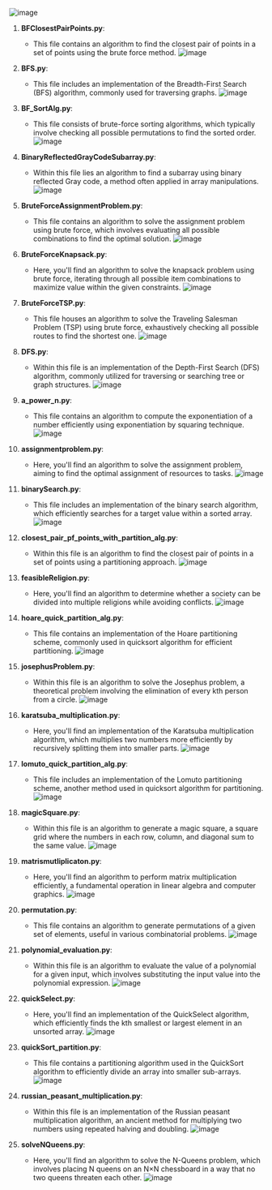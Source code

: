 ![image](https://github.com/mertmetin1/Design-and-Analysis-of-Algorithms/assets/98667673/d31ec5d0-7bef-48d3-9139-3603917103ef)
1. **BFClosestPairPoints.py**:
   - This file contains an algorithm to find the closest pair of points in a set of points using the brute force method.
![image](https://github.com/mertmetin1/Design-and-Analysis-of-Algorithms/assets/98667673/0d9e0e9d-d80e-4b18-967d-21574bb4119f)

2. **BFS.py**:
   - This file includes an implementation of the Breadth-First Search (BFS) algorithm, commonly used for traversing graphs.
![image](https://github.com/mertmetin1/Design-and-Analysis-of-Algorithms/assets/98667673/d40491db-105f-4f47-889f-9d7ff56ef852)

3. **BF_SortAlg.py**:
   - This file consists of brute-force sorting algorithms, which typically involve checking all possible permutations to find the sorted order.
![image](https://github.com/mertmetin1/Design-and-Analysis-of-Algorithms/assets/98667673/d3eb287d-f9f8-4259-9f93-0ae8bec0f388)

4. **BinaryReflectedGrayCodeSubarray.py**:
   - Within this file lies an algorithm to find a subarray using binary reflected Gray code, a method often applied in array manipulations.
![image](https://github.com/mertmetin1/Design-and-Analysis-of-Algorithms/assets/98667673/1c17a8f8-d11c-4d27-9238-f8e1c783acbe)

5. **BruteForceAssignmentProblem.py**:
   - This file contains an algorithm to solve the assignment problem using brute force, which involves evaluating all possible combinations to find the optimal solution.
![image](https://github.com/mertmetin1/Design-and-Analysis-of-Algorithms/assets/98667673/35c3884d-8244-4964-a3a8-b6e5223265fb)

6. **BruteForceKnapsack.py**:
   - Here, you'll find an algorithm to solve the knapsack problem using brute force, iterating through all possible item combinations to maximize value within the given constraints.
![image](https://github.com/mertmetin1/Design-and-Analysis-of-Algorithms/assets/98667673/03f7e52b-d8b3-40bd-b4de-fb3544923700)

7. **BruteForceTSP.py**:
   - This file houses an algorithm to solve the Traveling Salesman Problem (TSP) using brute force, exhaustively checking all possible routes to find the shortest one.
![image](https://github.com/mertmetin1/Design-and-Analysis-of-Algorithms/assets/98667673/c20a94ec-d3e5-4db6-9e43-1a7f5ca3f065)

8. **DFS.py**:
   - Within this file is an implementation of the Depth-First Search (DFS) algorithm, commonly utilized for traversing or searching tree or graph structures.
![image](https://github.com/mertmetin1/Design-and-Analysis-of-Algorithms/assets/98667673/531dd34d-e437-460f-9adb-27eb87b855d9)

9. **a_power_n.py**:
   - This file contains an algorithm to compute the exponentiation of a number efficiently using exponentiation by squaring technique.
![image](https://github.com/mertmetin1/Design-and-Analysis-of-Algorithms/assets/98667673/3e30cbbf-e15d-475f-a6bd-915bfa9c1ac8)

10. **assignmentproblem.py**:
    - Here, you'll find an algorithm to solve the assignment problem, aiming to find the optimal assignment of resources to tasks.
![image](https://github.com/mertmetin1/Design-and-Analysis-of-Algorithms/assets/98667673/0f708390-9fd3-47e1-ba8c-8998e8cc7b0e)

11. **binarySearch.py**:
    - This file includes an implementation of the binary search algorithm, which efficiently searches for a target value within a sorted array.
![image](https://github.com/mertmetin1/Design-and-Analysis-of-Algorithms/assets/98667673/a75e488b-4fc4-4673-9a7e-5414588f73ae)

12. **closest_pair_pf_points_with_partition_alg.py**:
    - Within this file is an algorithm to find the closest pair of points in a set of points using a partitioning approach.
![image](https://github.com/mertmetin1/Design-and-Analysis-of-Algorithms/assets/98667673/9538ab7b-7511-4561-a580-713fee2cd72a)

13. **feasibleReligion.py**:
    - Here, you'll find an algorithm to determine whether a society can be divided into multiple religions while avoiding conflicts.
![image](https://github.com/mertmetin1/Design-and-Analysis-of-Algorithms/assets/98667673/92a67421-98f3-410c-a887-e0789dd2fee0)

14. **hoare_quick_partition_alg.py**:
    - This file contains an implementation of the Hoare partitioning scheme, commonly used in quicksort algorithm for efficient partitioning.
![image](https://github.com/mertmetin1/Design-and-Analysis-of-Algorithms/assets/98667673/599a3816-1732-4c72-a964-d3e9539b6e07)

15. **josephusProblem.py**:
    - Within this file is an algorithm to solve the Josephus problem, a theoretical problem involving the elimination of every kth person from a circle.
![image](https://github.com/mertmetin1/Design-and-Analysis-of-Algorithms/assets/98667673/1cd23068-80e9-403b-b701-0ffb24ace257)

16. **karatsuba_multiplication.py**:
    - Here, you'll find an implementation of the Karatsuba multiplication algorithm, which multiplies two numbers more efficiently by recursively splitting them into smaller parts.
![image](https://github.com/mertmetin1/Design-and-Analysis-of-Algorithms/assets/98667673/f7501a94-9347-4b15-bafb-e94de5e538c2)

17. **lomuto_quick_partition_alg.py**:
    - This file includes an implementation of the Lomuto partitioning scheme, another method used in quicksort algorithm for partitioning.
![image](https://github.com/mertmetin1/Design-and-Analysis-of-Algorithms/assets/98667673/e4835966-253d-4f22-a963-4cbfeac34973)

18. **magicSquare.py**:
    - Within this file is an algorithm to generate a magic square, a square grid where the numbers in each row, column, and diagonal sum to the same value.
![image](https://github.com/mertmetin1/Design-and-Analysis-of-Algorithms/assets/98667673/53dd5197-6043-4466-a627-b1fe5f24b5f7)

19. **matrismutliplicaton.py**:
    - Here, you'll find an algorithm to perform matrix multiplication efficiently, a fundamental operation in linear algebra and computer graphics.
![image](https://github.com/mertmetin1/Design-and-Analysis-of-Algorithms/assets/98667673/07d0d4bf-a916-4d76-9441-5c2180dd0320)

20. **permutation.py**:
    - This file contains an algorithm to generate permutations of a given set of elements, useful in various combinatorial problems.
![image](https://github.com/mertmetin1/Design-and-Analysis-of-Algorithms/assets/98667673/9dade613-e578-4e9b-ae68-b28668f34f7c)

21. **polynomial_evaluation.py**:
    - Within this file is an algorithm to evaluate the value of a polynomial for a given input, which involves substituting the input value into the polynomial expression.
![image](https://github.com/mertmetin1/Design-and-Analysis-of-Algorithms/assets/98667673/43e79ede-c12d-4aa7-a96e-1b110e56489a)

22. **quickSelect.py**:
    - Here, you'll find an implementation of the QuickSelect algorithm, which efficiently finds the kth smallest or largest element in an unsorted array.
![image](https://github.com/mertmetin1/Design-and-Analysis-of-Algorithms/assets/98667673/34d47e2b-8845-4de9-a4aa-66f38cf4f74e)

23. **quickSort_partition.py**:
    - This file contains a partitioning algorithm used in the QuickSort algorithm to efficiently divide an array into smaller sub-arrays.
![image](https://github.com/mertmetin1/Design-and-Analysis-of-Algorithms/assets/98667673/65f16763-16d8-44c8-aed7-ddd996541400)

24. **russian_peasant_multiplication.py**:
    - Within this file is an implementation of the Russian peasant multiplication algorithm, an ancient method for multiplying two numbers using repeated halving and doubling.
![image](https://github.com/mertmetin1/Design-and-Analysis-of-Algorithms/assets/98667673/c48a072b-821c-4c43-8fe0-39c0a614e126)

25. **solveNQueens.py**:
    - Here, you'll find an algorithm to solve the N-Queens problem, which involves placing N queens on an N×N chessboard in a way that no two queens threaten each other.
![image](https://github.com/mertmetin1/Design-and-Analysis-of-Algorithms/assets/98667673/e98ac97a-da22-4354-84ed-5358f7716e08)

